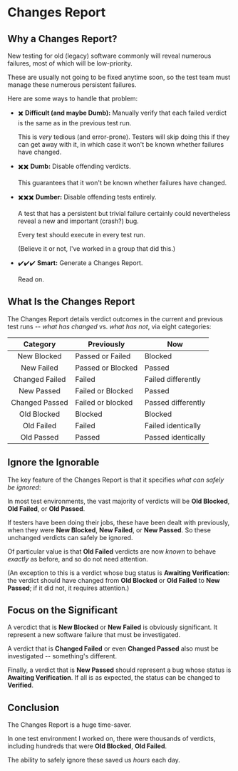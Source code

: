 # Changes Report

## Why a Changes Report?

New testing for old (legacy) software commonly will reveal numerous failures, most of which will be low-priority.

These are usually not going to be fixed anytime soon, so the test team must manage these numerous persistent failures.

Here are some ways to handle that problem:

- :heavy_multiplication_x:  **Difficult (and maybe Dumb):** Manually verify that each failed verdict is the same as in the previous test run.

  This is *very* tedious (and error-prone).  Testers will skip doing this if they can get away with it, in which case it won't be known whether failures have changed.
  
- :heavy_multiplication_x::heavy_multiplication_x:  **Dumb:** Disable offending verdicts.

  This guarantees that it won't be known whether failures have changed.
  
- :heavy_multiplication_x::heavy_multiplication_x::heavy_multiplication_x:  **Dumber:** Disable offending tests entirely.

  A test that has a persistent but trivial failure certainly could nevertheless reveal a new and important (crash?) bug.
  
  Every test should execute in every test run.
  
  (Believe it or not, I've worked in a group that did this.)
  
- :heavy_check_mark::heavy_check_mark::heavy_check_mark:  **Smart:** Generate a Changes Report.

  Read on.
  
## What Is the Changes Report

The Changes Report details verdict outcomes in the current and previous test runs -- *what has changed* vs. *what has not*, via eight categories:

| Category | Previously | Now |
| :-------: | ------- | --- |
| New Blocked | Passed or Failed | Blocked |
| New Failed | Passed or Blocked | Passed |
| Changed Failed | Failed | Failed differently |
| New Passed | Failed or Blocked | Passed |
| Changed Passed | Failed or blocked | Passed differently |
| Old Blocked | Blocked | Blocked |
| Old Failed | Failed | Failed identically |
| Old Passed | Passed | Passed identically |

## Ignore the Ignorable

The key feature of the Changes Report is that it specifies *what can safely be ignored*:

In most test environments, the vast majority of verdicts will be **Old Blocked**, **Old Failed**, or **Old Passed**.

If testers have been doing their jobs, these have been dealt with previously, when they were **New Blocked**, **New Failed**, or **New Passed**.  So these unchanged verdicts can safely be ignored.

Of particular value is that **Old Failed** verdicts are now *known* to behave *exactly* as before, and so do not need attention.

(An exception to this is a verdict whose bug status is **Awaiting Verification**:  the verdict should have changed from **Old Blocked** or **Old Failed** to **New Passed**;  if it did not, it requires attention.)

## Focus on the Significant

A vercdict that is **New Blocked** or **New Failed** is obviously significant.  It represent a new software failure that must be investigated.

A verdict that is **Changed Failed** or even **Changed Passed** also must be investigated -- something's different.

Finally, a verdict that is **New Passed** should represent a bug whose status is **Awaiting Verification**.  If all is as expected, the status can be changed to **Verified**.

## Conclusion

The Changes Report is a huge time-saver.

In one test environment I worked on, there were thousands of verdicts, including hundreds that were **Old Blocked**, **Old Failed**.

The ability to safely ignore these saved us *hours* each day.
